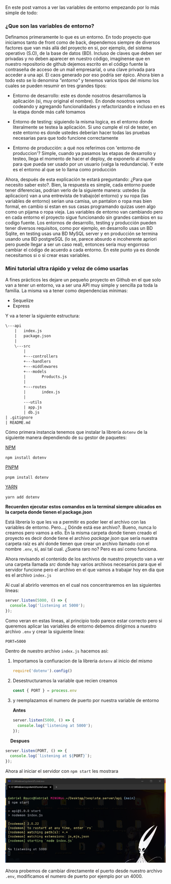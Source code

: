 En este post vamos a ver las variables de entorno empezando por lo más simple de todo:

### ¿Que son las variables de entorno?

Definamos primeramente lo que es un entorno. En todo proyecto que iniciamos tanto de front como de back, dependemos siempre de diversos factores que van más allá del proyecto en si, por ejemplo, del sistema operativo (S.O), de la base de datos (BD). Incluso de claves que deben ser privadas y no deben aparecer en nuestro código, imagínense que en nuestro repositorio de github dejemos escrito en el código fuente la contraseña de acceso de un mail empresarial, o una clave privada para acceder a una api. El caos generado por eso podría ser épico.
Ahora bien a todo esto se lo denomina *"entorno"* y tenemos varios tipos del mismo los cuales se pueden resumir en tres grandes tipos:

- Entorno de desarrollo: este es donde nosotros desarrollamos la aplicación (si, muy original el nombre). En donde nosotros vamos codeando y agregando funcionalidades y refactorizando e incluso en es la etapa donde más café tomamos

- Entorno de testing: siguiendo la misma logica, es el entorno donde literalmente se testea la aplicación. Si uno cumple el rol de tester, en este entorno es donde ustedes deberían hacer todas las pruebas necesarias para que todo funcione correctamente

- Entorno de producción: a qué nos referimos con 'entorno de produccion'? Simple, cuando ya pasamos las etapas de desarrollo y testeo, llega el momento de hacer el deploy, de exponerlo al mundo para que pueda ser usado por un usuario (valga la redundancia). Y este es el entorno al que se lo llama como producción

Ahora, después de esta explicación te estará preguntando: ¿Para que necesito saber esto?. Bien, la respuesta es simple, cada entorno puede tener diferencias, podrian verlo de la siguiente manera: ustedes (la aplicacion) van a una entrevista de trabajo(el entorno) y su ropa (las variables de entorno) serian una camisa, un pantalon o ropa mas bien formal, en cambio si estan en sus casas programando quizas usen algo como un pijama o ropa vieja. Las variables de entorno van cambiando pero en cada entorno el proyecto sigue funcionando sin grandes cambios en su codigo fuente.
Los entornos de desarrollo, testing y producción pueden tener diversos requisitos, como por ejemplo, en desarrollo usas un BD Sqlite, en testing usas una BD MySQL server y en producción se termina usando una BD postgreSQL (lo se, parece absurdo e incoherente apriori pero puede llegar a ser un caso real), entonces sería muy engorroso cambiar el código de acuerdo a cada entorno. En este punto ya es donde necesitamos si o si crear esas variables.

### Mini tutorial ultra rápido y veloz de cómo usarlas

A fines prácticos les dejare un pequeño proyecto en Github en el que solo van a tener un entorno, va a ser una API muy simple y sencilla pa toda la familia. La misma va a tener como dependencias mínimas:

- Sequelize
- Express

Y va a tener la siguiente estructura:

```
\---api
    |   index.js
    |   package.json
    |
    \---src
        |
        +---controllers
        +---handlers
        +---middlewares
        +---models
        |       Products.js
        |
        +---routes
        |       index.js
        |
        ---utils
        | app.js
        | db.js        
| .gitignore
| README.md
```


Cómo primera instancia tenemos que instalar la librería `dotenv` de la siguiente manera dependiendo de su gestor de paquetes:

<u>NPM</u>

`npm install dotenv`

<u>PNPM</u>

`pnpm install dotenv`

<u>YARN</u>

`yarn add dotenv`

**Recuerden ejecutar estos comandos en la terminal siempre ubicados en la carpeta donde tienen el package.json**



Está librería lo que les va a permitir es poder leer el archivo con las variables de entorno. Pero...¿ Dónde está ese archivo?. Bueno, nunca lo creamos pero vamos a ello. En la misma carpeta donde tienen creado el proyecto es decir donde tiene el archivo *package json* que sería nuestra carpeta raíz es ahí donde tienen que crear un archivo llamado con el nombre `.env`, si, así tal cual. ¿Suena raro no? Pero es así como funciona.

Ahora revisando el contenido de los archivos de nuestro proyecto van a ver una carpeta llamada *src* donde hay varios archivos necesarios para que el servidor funcione pero el archivo en el que vamos a trabajar hoy en dia que es el archivo `index.js`



Al cual al abrirlo veremos en el cual nos concentraremos en las siguientes lineas:

```js
server.listen(5000, () => {
  console.log('listening at 5000');
});
```

Como veran en estas lineas, al principio todo parece estar correcto pero si queremos aplicar las variables de entorno debemos dirigirnos a nuestro archivo `.env` y crear la siguiente linea:

```
PORT=5000
```

Dentro de nuestro archivo `index.js` hacemos asi:

1. Importamos la confiuracion de la libreria `dotenv` al inicio del mismo
   
   ```js
   require('dotenv').config()
   ```

2. Desestructuramos la variable que recien creamos
   
   ```javascript
   const { PORT } = process.env
   ```

3. y reemplazamos el numero de puerto por nuestra variable de entorno
   
   **Antes**
   
   ```javascript
   server.listen(5000, () => {
     console.log('listening at 5000');
   });
   ```

    **Despues**

```javascript
server.listen(PORT, () => {
  console.log(`listening at ${PORT}`);
});
```

Ahora al iniciar el servidor con `npm start` les mostrara

![](/images/Terminal.png)

Ahora probemos de cambiar directamente el puerto desde nuestro archivo `.env`, modificamos el numero de puerto por ejemplo por un 4000.

